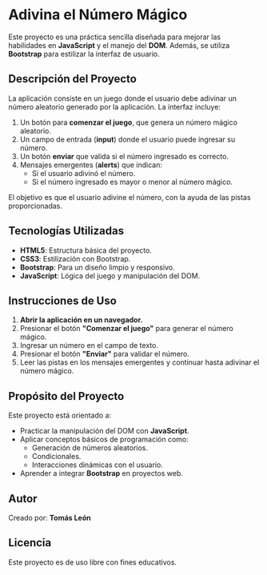 # Adivina el Número Mágico

Este proyecto es una práctica sencilla diseñada para mejorar las habilidades en **JavaScript** y el manejo del **DOM**. Además, se utiliza **Bootstrap** para estilizar la interfaz de usuario.

## Descripción del Proyecto

La aplicación consiste en un juego donde el usuario debe adivinar un número aleatorio generado por la aplicación. La interfaz incluye:

1. Un botón para **comenzar el juego**, que genera un número mágico aleatorio.
2. Un campo de entrada (**input**) donde el usuario puede ingresar su número.
3. Un botón **enviar** que valida si el número ingresado es correcto.
4. Mensajes emergentes (**alerts**) que indican:
   - Si el usuario adivinó el número.
   - Si el número ingresado es mayor o menor al número mágico.

El objetivo es que el usuario adivine el número, con la ayuda de las pistas proporcionadas.

## Tecnologías Utilizadas

- **HTML5**: Estructura básica del proyecto.
- **CSS3**: Estilización con Bootstrap.
- **Bootstrap**: Para un diseño limpio y responsivo.
- **JavaScript**: Lógica del juego y manipulación del DOM.

## Instrucciones de Uso

1. **Abrir la aplicación en un navegador.**
2. Presionar el botón **"Comenzar el juego"** para generar el número mágico.
3. Ingresar un número en el campo de texto.
4. Presionar el botón **"Enviar"** para validar el número.
5. Leer las pistas en los mensajes emergentes y continuar hasta adivinar el número mágico.

## Propósito del Proyecto

Este proyecto está orientado a:
- Practicar la manipulación del DOM con **JavaScript**.
- Aplicar conceptos básicos de programación como:
  - Generación de números aleatorios.
  - Condicionales.
  - Interacciones dinámicas con el usuario.
- Aprender a integrar **Bootstrap** en proyectos web.

## Autor

Creado por: **Tomás León**

## Licencia

Este proyecto es de uso libre con fines educativos.
